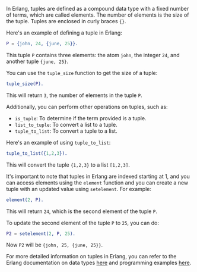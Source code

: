 In Erlang, tuples are defined as a compound data type with a fixed number of terms, which are called elements. The number of elements is the size of the tuple. Tuples are enclosed in curly braces `{}`. 

Here's an example of defining a tuple in Erlang:

```erlang
P = {john, 24, {june, 25}}.
```

This tuple `P` contains three elements: the atom `john`, the integer `24`, and another tuple `{june, 25}`. 

You can use the `tuple_size` function to get the size of a tuple:

```erlang
tuple_size(P).
```

This will return `3`, the number of elements in the tuple `P`.

Additionally, you can perform other operations on tuples, such as:

- `is_tuple`: To determine if the term provided is a tuple.
- `list_to_tuple`: To convert a list to a tuple.
- `tuple_to_list`: To convert a tuple to a list.

Here's an example of using `tuple_to_list`:

```erlang
tuple_to_list({1,2,3}).
```

This will convert the tuple `{1,2,3}` to a list `[1,2,3]`.

It's important to note that tuples in Erlang are indexed starting at 1, and you can access elements using the `element` function and you can create a new tuple with an updated value using `setelement`. For example:

```erlang
element(2, P).
```

This will return `24`, which is the second element of the tuple `P`.

To update the second element of the tuple `P` to `25`, you can do:

```erlang
P2 = setelement(2, P, 25).
```

Now `P2` will be `{john, 25, {june, 25}}`.

For more detailed information on tuples in Erlang, you can refer to the Erlang documentation on data types [here](https://www.erlang.org/doc/reference_manual/data_types.html) and programming examples [here](https://www.erlang.org/doc/programming_examples/records).